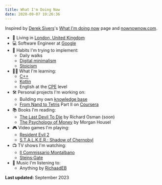 ```yaml
---
title: What I'm Doing Now
date: 2020-09-07 19:26:36
---
```


Inspired by [Derek Sivers](https://sive.rs/)'s [What I'm doing now](https://sive.rs/now) page and [nownownow.com](https://nownownow.com/about).

- 🏡 Living in [London, United Kingdom](https://goo.gl/maps/Ve4r3ua7dpGJGpCS7)
- 💻 Software Engineer at [Google](https://about.google/)
- 🌱 Habits I'm trying to implement:
  - Daily walks
  - [Digital minimalism](https://www.calnewport.com/books/digital-minimalism/)
  - [Stoicism](https://dailystoic.com/)
- 👨‍🎓 What I'm learning:
  - [C++](https://www.cplusplus.com/)
  - [Kotlin](https://kotlinlang.org/)
  - English at the [CPE](https://www.cambridgeenglish.org/exams-and-tests/proficiency/) level
- 🛠️ Personal projects I'm working on:
  - Building my own [knowledge base](https://cianciustyles.gitbook.io/everything-i-know/)
  - [From Nand to Tetris](https://www.nand2tetris.org/) Part II on [Coursera](https://www.coursera.org/learn/nand2tetris2)
- 📚 Books I'm reading:
  - [The Last Devil To Die](https://www.amazon.co.uk/Last-Devil-Die-Thursday-Murder/dp/0241512441/) by Richard Osman (soon)
  - [The Psychology of Money](https://www.amazon.co.uk/Psychology-Money-Timeless-lessons-happiness/dp/0857197681) by Morgan Housel
- 🎮 Video games I'm playing:
  - [Resident Evil 2](https://www.residentevil2.com/)
  - [S.T.A.L.K.E.R.: Shadow of Chernobyl](https://www.stalker-game.com/)
- 📺 TV shows I'm watching:
  - [Il Commissario Montalbano](https://www.imdb.com/title/tt0920489/)
  - [Steins;Gate](https://www.imdb.com/title/tt1910272/)
- 🎵 Music I'm listening to:
  - Anything by [RichaadEB](https://www.youtube.com/channel/UCPM1bCbT-dVAHAEIpUUpVLQ)

**Last updated:** September 2023
